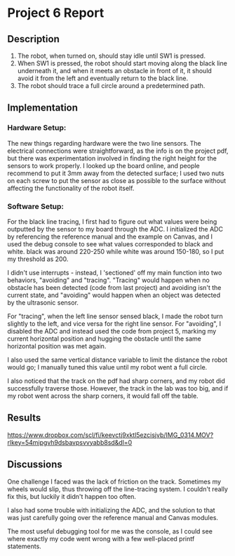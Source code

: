 # Project 6 Report

## Description

1. The robot, when turned on, should stay idle until SW1 is pressed. 
2. When SW1 is pressed, the robot should start moving along the black line underneath it, and when it meets an obstacle in front of it, it should avoid it from the left and eventually return to the black line.
3. The robot should trace a full circle around a predetermined path.

## Implementation

### Hardware Setup:

The new things regarding hardware were the two line sensors. The electrical connections were straightforward, as the info is on the project pdf, but there was experimentation involved in finding the right height for the sensors to work properly. I looked up the board online, and people recommend to put it 3mm away from the detected surface; I used two nuts on each screw to put the sensor as close as possible to the surface without affecting the functionality of the robot itself.

### Software Setup:

For the black line tracing, I first had to figure out what values were being outputted by the sensor to my board through the ADC. I initialized the ADC by referencing the reference manual and the example on Canvas, and I used the debug console to see what values corresponded to black and white. black was around 220-250 while white was around 150-180, so I put my threshold as 200.

I didn't use interrupts - instead, I 'sectioned' off my main function into two behaviors, "avoiding" and "tracing". "Tracing" would happen when no obstacle has been detected (code from last project) and avoiding isn't the current state, and "avoiding" would happen when an object was detected by the ultrasonic sensor. 

For "tracing", when the left line sensor sensed black, I made the robot turn slightly to the left, and vice versa for the right line sensor. For "avoiding", I disabled the ADC and instead used the code from project 5, marking my current horizontal position and hugging the obstacle until the same horizontal position was met again.

I also used the same vertical distance variable to limit the distance the robot would go; I manually tuned this value until my robot went a full circle. 

I also noticed that the track on the pdf had sharp corners, and my robot did successfully traverse those. However, the track in the lab was too big, and if my robot went across the sharp corners, it would fall off the table.

## Results

https://www.dropbox.com/scl/fi/keevctj9xktl5ezcisjvb/IMG_0314.MOV?rlkey=54mipgvh9dsbavpsvvyabb8sd&dl=0

## Discussions

One challenge I faced was the lack of friction on the track. Sometimes my wheels would slip, thus throwing off the line-tracing system. I couldn't really fix this, but luckily it didn't happen too often.

I also had some trouble with initializing the ADC, and the solution to that was just carefully going over the reference manual and Canvas modules.

The most useful debugging tool for me was the console, as I could see where exactly my code went wrong with a few well-placed printf statements.